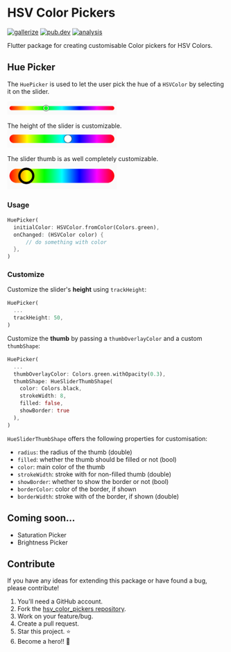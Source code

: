 # HSV Color Pickers

[![gallerize](https://img.shields.io/badge/gallerize-check%20demo-purple?logo=flutter&logoColor=blue)](https://wiefel.github.io/hsv_color_pickers/#/)
[![pub.dev](https://img.shields.io/pub/v/hsv_color_pickers?logo=dart)](https://pub.dev/packages/hsv_color_pickers)
[![analysis](https://github.com/WieFel/gallerize/workflows/analysis/badge.svg)](https://github.com/WieFel/gallerize/actions?query=workflow%3Aanalysis)

Flutter package for creating customisable Color pickers for HSV Colors.

## Hue Picker
The `HuePicker` is used to let the user pick the hue of a `HSVColor` by selecting it on the slider.

<img src="https://github.com/WieFel/hsv_color_pickers/raw/main/.github/images/hue_picker_1.png"  width=50% alt="Hue Slider 1"/>

The height of the slider is customizable.<br />
<img src="https://github.com/WieFel/hsv_color_pickers/raw/main/.github/images/hue_picker_2.png"  width=50% alt="Hue Slider 2"/>

The slider thumb is as well completely customizable.<br />
<img src="https://github.com/WieFel/hsv_color_pickers/raw/main/.github/images/hue_picker_3.png"  width=50% alt="Hue Slider 3"/>

### Usage
```dart
HuePicker(
  initialColor: HSVColor.fromColor(Colors.green),
  onChanged: (HSVColor color) {
      // do something with color
  },
)
```

### Customize
Customize the slider's **height** using `trackHeight`:
```dart
HuePicker(
  ...
  trackHeight: 50,
)
```


Customize the **thumb** by passing a `thumbOverlayColor` and a custom `thumbShape`:
```dart
HuePicker(
  ...
  thumbOverlayColor: Colors.green.withOpacity(0.3),
  thumbShape: HueSliderThumbShape(
    color: Colors.black,
    strokeWidth: 8,
    filled: false,
    showBorder: true
  ),
)
```
`HueSliderThumbShape` offers the following properties for customisation:
- `radius`: the radius of the thumb (double)
- `filled`: whether the thumb should be filled or not (bool)
- `color`: main color of the thumb
- `strokeWidth`: stroke with for non-filled thumb (double)
- `showBorder`: whether to show the border or not (bool)
- `borderColor`: color of the border, if shown
- `borderWidth`: stroke with of the border, if shown (double)

## Coming soon...
- Saturation Picker
- Brightness Picker

## Contribute
If you have any ideas for extending this package or have found a bug, please contribute!

1. You'll need a GitHub account.
2. Fork the [hsv_color_pickers repository](https://github.com/WieFel/hsv_color_pickers).
3. Work on your feature/bug.
4. Create a pull request.
5. Star this project. ⭐
6. Become a hero!! 🎉
